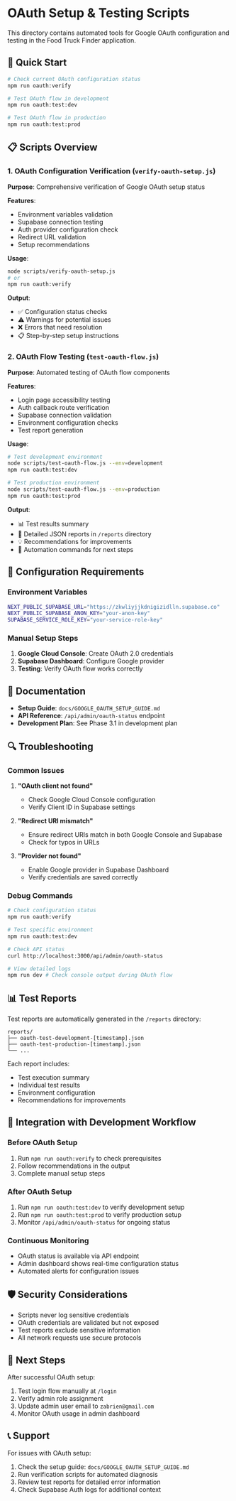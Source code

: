 # OAuth Setup & Testing Scripts

This directory contains automated tools for Google OAuth configuration and testing in the Food Truck Finder application.

## 🚀 Quick Start

```bash
# Check current OAuth configuration status
npm run oauth:verify

# Test OAuth flow in development
npm run oauth:test:dev

# Test OAuth flow in production
npm run oauth:test:prod
```

## 📋 Scripts Overview

### 1. OAuth Configuration Verification (`verify-oauth-setup.js`)

**Purpose**: Comprehensive verification of Google OAuth setup status

**Features**:

- Environment variables validation
- Supabase connection testing
- Auth provider configuration check
- Redirect URL validation
- Setup recommendations

**Usage**:

```bash
node scripts/verify-oauth-setup.js
# or
npm run oauth:verify
```

**Output**:

- ✅ Configuration status checks
- ⚠️ Warnings for potential issues
- ❌ Errors that need resolution
- 📋 Step-by-step setup instructions

### 2. OAuth Flow Testing (`test-oauth-flow.js`)

**Purpose**: Automated testing of OAuth flow components

**Features**:

- Login page accessibility testing
- Auth callback route verification
- Supabase connection validation
- Environment configuration checks
- Test report generation

**Usage**:

```bash
# Test development environment
node scripts/test-oauth-flow.js --env=development
npm run oauth:test:dev

# Test production environment
node scripts/test-oauth-flow.js --env=production
npm run oauth:test:prod
```

**Output**:

- 📊 Test results summary
- 📄 Detailed JSON reports in `/reports` directory
- 💡 Recommendations for improvements
- 🔧 Automation commands for next steps

## 🔧 Configuration Requirements

### Environment Variables

```bash
NEXT_PUBLIC_SUPABASE_URL="https://zkwliyjjkdnigizidlln.supabase.co"
NEXT_PUBLIC_SUPABASE_ANON_KEY="your-anon-key"
SUPABASE_SERVICE_ROLE_KEY="your-service-role-key"
```

### Manual Setup Steps

1. **Google Cloud Console**: Create OAuth 2.0 credentials
2. **Supabase Dashboard**: Configure Google provider
3. **Testing**: Verify OAuth flow works correctly

## 📖 Documentation

- **Setup Guide**: `docs/GOOGLE_OAUTH_SETUP_GUIDE.md`
- **API Reference**: `/api/admin/oauth-status` endpoint
- **Development Plan**: See Phase 3.1 in development plan

## 🔍 Troubleshooting

### Common Issues

1. **"OAuth client not found"**

   - Check Google Cloud Console configuration
   - Verify Client ID in Supabase settings

2. **"Redirect URI mismatch"**

   - Ensure redirect URIs match in both Google Console and Supabase
   - Check for typos in URLs

3. **"Provider not found"**
   - Enable Google provider in Supabase Dashboard
   - Verify credentials are saved correctly

### Debug Commands

```bash
# Check configuration status
npm run oauth:verify

# Test specific environment
npm run oauth:test:dev

# Check API status
curl http://localhost:3000/api/admin/oauth-status

# View detailed logs
npm run dev # Check console output during OAuth flow
```

## 📊 Test Reports

Test reports are automatically generated in the `/reports` directory:

```
reports/
├── oauth-test-development-[timestamp].json
├── oauth-test-production-[timestamp].json
└── ...
```

Each report includes:

- Test execution summary
- Individual test results
- Environment configuration
- Recommendations for improvements

## 🔄 Integration with Development Workflow

### Before OAuth Setup

1. Run `npm run oauth:verify` to check prerequisites
2. Follow recommendations in the output
3. Complete manual setup steps

### After OAuth Setup

1. Run `npm run oauth:test:dev` to verify development setup
2. Run `npm run oauth:test:prod` to verify production setup
3. Monitor `/api/admin/oauth-status` for ongoing status

### Continuous Monitoring

- OAuth status is available via API endpoint
- Admin dashboard shows real-time configuration status
- Automated alerts for configuration issues

## 🛡️ Security Considerations

- Scripts never log sensitive credentials
- OAuth credentials are validated but not exposed
- Test reports exclude sensitive information
- All network requests use secure protocols

## 🚀 Next Steps

After successful OAuth setup:

1. Test login flow manually at `/login`
2. Verify admin role assignment
3. Update admin user email to `zabrien@gmail.com`
4. Monitor OAuth usage in admin dashboard

## 📞 Support

For issues with OAuth setup:

1. Check the setup guide: `docs/GOOGLE_OAUTH_SETUP_GUIDE.md`
2. Run verification scripts for automated diagnosis
3. Review test reports for detailed error information
4. Check Supabase Auth logs for additional context
